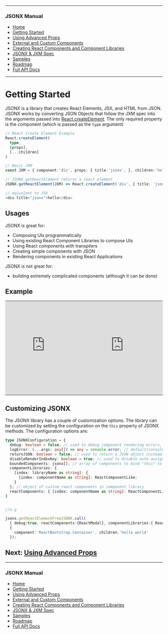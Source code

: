 <link id="viewx-style-style-0" rel="stylesheet" type="text/css" href="https://unpkg.com/highlight.js@9.18.1/styles/darkula.css">
<!-- <script src="https://unpkg.com/highlight.js@9.18.1/lib/highlight.js"> </script> -->

---
### JSONX Manual
 - [Home](https://repetere.github.io/jsonx/)
 - [Getting Started](../getting-started/index.html)
 - [Using Advanced Props](../using-advanced-props/index.html)
 - [External and Custom Components](../using-external-and-custom-components/index.html)
 - [Creating React Components and Component Libraries](../creating-react-components-and-component-libraries/index.html)
 - [JSONX & JXM Spec](../spec/index.html)
 - [Samples](../samples/index.html)
 - [Roadmap](../roadmap/index.html)
 - [Full API Docs](../../index.html)
---

# Getting Started

JSONX is a library that creates React Elements, JSX, and HTML from JSON. JSONX works by converting JSON Objects that follow the JXM spec into the arguments passed into [React.createElement](https://reactjs.org/docs/react-api.html#createelement). The only required property is the component (which is passed as the `type` argument)

```ts
// React Create Element Example
React.createElement(
  type,
  [props],
  [...children]
)

// Basic JXM
const JXM = { component:'div', props: { title:'jsonx', }, children:'hello', };

// JSONX.getReactElement returns a react element 
JSONX.getReactElement(JXM) => React.createElement('div', { title: 'jsonx', }, 'hello');

// eqivalent to JSX 
<div title="jsonx">hello</div> 
```

## Usages

JSONX is great for:
- Composing UIs programmatically
- Using existing React Component Libraries to compose UIs
- Using React components with transpilers
- Creating simple components with JSON
- Rendering components in existing React Applications

JSONX is not great for:
- building extremely complicated components (although it can be done)

## Example
<table style="border:0; width:100%">
  <tr>
    <td style="padding:0"><iframe width="100%" height="300" src="https://jsfiddle.net/yawetse/ka7ghypd/18/embedded/js,html/dark/" allowfullscreen="allowfullscreen" allowpaymentrequest frameborder="0"></iframe>
</td>
    <td style="padding:0"><iframe width="100%" height="300" src="https://jsfiddle.net/yawetse/ka7ghypd/18/embedded/result/dark/" allowfullscreen="allowfullscreen" allowpaymentrequest frameborder="0"></iframe>
</td>
  </tr>
</table>

## Customizing JSONX

The JSONX library has a couple of customization options. The library can be customized by setting the configuration on the `this` property of JSONX methods. The configuration options are:
```typescript
type JSONXConfiguration = {
  debug: boolean = false; // used to debug component rendering errors, and will send exceptions to the logError function
  logError: (...args: any[]) => any = console.error; // default(console.error) by default will log errors to console.error but you can define any custom error logging function
  returnJSON: boolean = false; // used to return a JSON object instead of React Components
  disableRenderIndexKey: boolean = true; // used to disable auto assign props.key
  boundedComponents: jsonx[]; // array of components to bind "this" to
  componentLibraries: { 
    [index: libraryName as string]: {
      [index: componentName as string]: ReactComponentLike;
    } 
  }; // object of custom react components in component library
  reactComponents: { [index: componentName as string]: ReactComponentLike } // custom react components
}


//e.g

jsonx.getReactElementFromJSONX.call(
  { debug:true, reactComponents:{ReactModal}, componentLibraries:{ ReactBootstrap, Antd, } }, //custom options bound to 'this' 
  {
    component:'ReactBootstrap.Container', children:'hello world'
  });
```
 
## Next: [Using Advanced Props](../using-advanced-props/index.html)

---
### JSONX Manual
 - [Home](https://repetere.github.io/jsonx/)
 - [Getting Started](../getting-started/index.html)
 - [Using Advanced Props](../using-advanced-props/index.html)
 - [External and Custom Components](../using-external-and-custom-components/index.html)
 - [Creating React Components and Component Libraries](../creating-react-components-and-component-libraries/index.html)
 - [JSONX & JXM Spec](../spec/index.html)
 - [Samples](../samples/index.html)
 - [Roadmap](../roadmap/index.html)
 - [Full API Docs](../../index.html)
